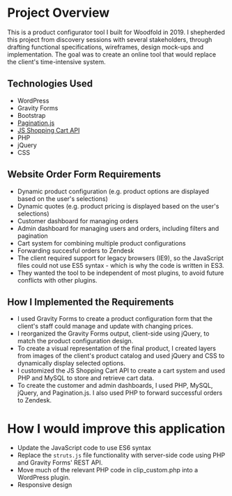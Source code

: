 # Project Overview

This is a product configurator tool I built for Woodfold in 2019. I shepherded this project from discovery sessions with several stakeholders, through drafting functional specifications, wireframes, design mock-ups and implementation. The goal was to create an online tool that would replace the client's time-intensive system.

## Technologies Used

-   WordPress
-   Gravity Forms
-   Bootstrap
-   [Pagination.js](https://pagination.js.org/)
-   [JS Shopping Cart API](https://codepen.io/Dimasion/pen/oBoqBM)
-   PHP
-   jQuery
-   CSS

## Website Order Form Requirements

-   Dynamic product configuration (e.g. product options are displayed based on the user's selections)
-   Dynamic quotes (e.g. product pricing is displayed based on the user's selections)
-   Customer dashboard for managing orders
-   Admin dashboard for managing users and orders, including filters and pagination
-   Cart system for combining multiple product configurations
-   Forwarding succesful orders to Zendesk
-   The client required support for legacy browsers (IE9), so the JavaScript files could not use ES5 syntax - which is why the code is written in ES3.
-   They wanted the tool to be independent of most plugins, to avoid future conflicts with other plugins.

## How I Implemented the Requirements

-   I used Gravity Forms to create a product configuration form that the client's staff could manage and update with changing prices.
-   I reorganized the Gravity Forms output, client-side using jQuery, to match the product configuration design.
-   To create a visual representation of the final product, I created layers from images of the client's product catalog and used jQuery and CSS to dynamically display selected options.
-   I customized the JS Shopping Cart API to create a cart system and used PHP and MySQL to store and retrieve cart data.
-   To create the customer and admin dashboards, I used PHP, MySQL, jQuery, and Pagination.js. I also used PHP to forward successful orders to Zendesk.

# How I would improve this application

-   Update the JavaScript code to use ES6 syntax
-   Replace the `struts.js` file functionality with server-side code using PHP and Gravity Forms' REST API.
-   Move much of the relevant PHP code in clip_custom.php into a WordPress plugin.
-   Responsive design

